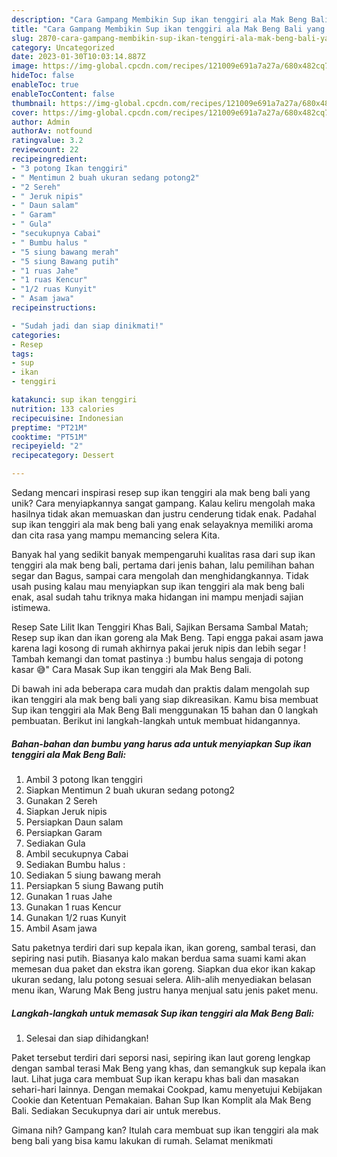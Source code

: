 ```yaml
---
description: "Cara Gampang Membikin Sup ikan tenggiri ala Mak Beng Bali yang Bisa Manjain Lidah"
title: "Cara Gampang Membikin Sup ikan tenggiri ala Mak Beng Bali yang Bisa Manjain Lidah"
slug: 2870-cara-gampang-membikin-sup-ikan-tenggiri-ala-mak-beng-bali-yang-bisa-manjain-lidah
category: Uncategorized
date: 2023-01-30T10:03:14.887Z
image: https://img-global.cpcdn.com/recipes/121009e691a7a27a/680x482cq70/sup-ikan-tenggiri-ala-mak-beng-bali-foto-resep-utama.jpg
hideToc: false
enableToc: true
enableTocContent: false
thumbnail: https://img-global.cpcdn.com/recipes/121009e691a7a27a/680x482cq70/sup-ikan-tenggiri-ala-mak-beng-bali-foto-resep-utama.jpg
cover: https://img-global.cpcdn.com/recipes/121009e691a7a27a/680x482cq70/sup-ikan-tenggiri-ala-mak-beng-bali-foto-resep-utama.jpg
author: Admin
authorAv: notfound
ratingvalue: 3.2
reviewcount: 22
recipeingredient:
- "3 potong Ikan tenggiri"
- " Mentimun 2 buah ukuran sedang potong2"
- "2 Sereh"
- " Jeruk nipis"
- " Daun salam"
- " Garam"
- " Gula"
- "secukupnya Cabai"
- " Bumbu halus "
- "5 siung bawang merah"
- "5 siung Bawang putih"
- "1 ruas Jahe"
- "1 ruas Kencur"
- "1/2 ruas Kunyit"
- " Asam jawa"
recipeinstructions:

- "Sudah jadi dan siap dinikmati!"
categories:
- Resep
tags:
- sup
- ikan
- tenggiri

katakunci: sup ikan tenggiri 
nutrition: 133 calories
recipecuisine: Indonesian
preptime: "PT21M"
cooktime: "PT51M"
recipeyield: "2"
recipecategory: Dessert

---
```





Sedang mencari inspirasi resep sup ikan tenggiri ala mak beng bali yang unik? Cara menyiapkannya sangat gampang. Kalau keliru mengolah maka hasilnya tidak akan memuaskan dan justru cenderung tidak enak. Padahal sup ikan tenggiri ala mak beng bali yang enak selayaknya memiliki aroma dan cita rasa yang mampu memancing selera Kita.





Banyak hal yang sedikit banyak mempengaruhi kualitas rasa dari sup ikan tenggiri ala mak beng bali, pertama dari jenis bahan, lalu pemilihan bahan segar dan Bagus, sampai cara mengolah dan menghidangkannya. Tidak usah pusing kalau mau menyiapkan sup ikan tenggiri ala mak beng bali enak,      asal sudah tahu triknya maka hidangan ini mampu menjadi sajian istimewa.














Resep Sate Lilit Ikan Tenggiri Khas Bali, Sajikan Bersama Sambal Matah; Resep sup ikan dan ikan goreng ala Mak Beng. Tapi engga pakai asam jawa karena lagi kosong di rumah akhirnya pakai jeruk nipis dan lebih segar ! Tambah kemangi dan tomat pastinya :) bumbu halus sengaja di potong kasar 😅&#34; Cara Masak Sup ikan tenggiri ala Mak Beng Bali.






Di bawah ini ada beberapa cara mudah dan praktis dalam mengolah sup ikan tenggiri ala mak beng bali yang siap dikreasikan. Kamu bisa membuat Sup ikan tenggiri ala Mak Beng Bali menggunakan 15 bahan dan 0 langkah pembuatan. Berikut ini langkah-langkah untuk membuat hidangannya.

<!--inarticleads1-->

##### Bahan-bahan dan bumbu yang harus ada untuk menyiapkan Sup ikan tenggiri ala Mak Beng Bali:

1. Ambil 3 potong Ikan tenggiri
1. Siapkan  Mentimun 2 buah ukuran sedang potong2
1. Gunakan 2 Sereh
1. Siapkan  Jeruk nipis
1. Persiapkan  Daun salam
1. Persiapkan  Garam
1. Sediakan  Gula
1. Ambil secukupnya Cabai
1. Sediakan  Bumbu halus :
1. Sediakan 5 siung bawang merah
1. Persiapkan 5 siung Bawang putih
1. Gunakan 1 ruas Jahe
1. Gunakan 1 ruas Kencur
1. Gunakan 1/2 ruas Kunyit
1. Ambil  Asam jawa


Satu paketnya terdiri dari sup kepala ikan, ikan goreng, sambal terasi, dan sepiring nasi putih. Biasanya kalo makan berdua sama suami kami akan memesan dua paket dan ekstra ikan goreng. Siapkan dua ekor ikan kakap ukuran sedang, lalu potong sesuai selera. Alih-alih menyediakan belasan menu ikan, Warung Mak Beng justru hanya menjual satu jenis paket menu. 

<!--inarticleads2-->

##### Langkah-langkah untuk memasak Sup ikan tenggiri ala Mak Beng Bali:


1. Selesai dan siap dihidangkan!

Paket tersebut terdiri dari seporsi nasi, sepiring ikan laut goreng lengkap dengan sambal terasi Mak Beng yang khas, dan semangkuk sup kepala ikan laut. Lihat juga cara membuat Sup ikan kerapu khas bali dan masakan sehari-hari lainnya. Dengan memakai Cookpad, kamu menyetujui Kebijakan Cookie dan Ketentuan Pemakaian. Bahan Sup Ikan Komplit ala Mak Beng Bali. Sediakan Secukupnya dari air untuk merebus. 

Gimana nih? Gampang kan? Itulah cara membuat sup ikan tenggiri ala mak beng bali yang bisa kamu lakukan di rumah. Selamat menikmati
